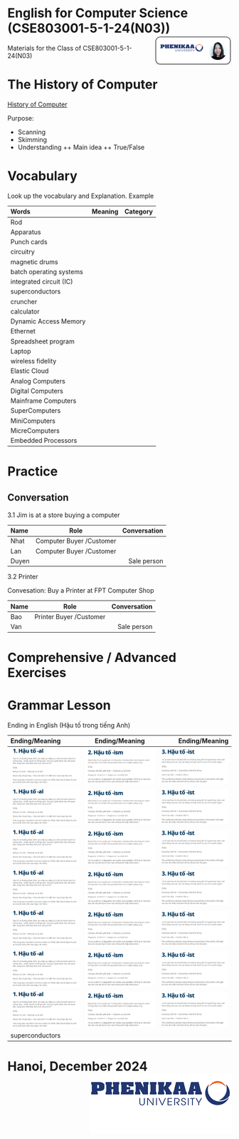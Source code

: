 # English for Computer Science (CSE803001-5-1-24(N03)) <img src='img/nglthu.png' align='right'> 


Materials for the Class of CSE803001-5-1-24(N03)

# The History of Computer

[History of Computer](Computer/HistoryofComputers.pdf)

Purpose:
+ Scanning
+ Skimming
+ Understanding
  ++ Main idea
  ++ True/False
  



# Vocabulary
 
   Look up the vocabulary and Explanation.
   Example

| Words            | Meaning | Category|
| :---------------- | :------: | ----: |
| Rod |     |  |
| Apparatus |     |  |
| Punch cards |     |  |
| circuitry |     |  |
| magnetic drums |    |  |
| batch operating systems |     |  |
| integrated circuit (IC)  |     |  |
| superconductors |    |  |
| cruncher |     |  |
| calculator |     |  |
| Dynamic Access Memory |    |  |
| Ethernet |    |  |
| Spreadsheet program |    |  |
| Laptop  |    |  |
| wireless fidelity  |    |  |
| Elastic Cloud  |    |  |
| Analog Computers  |    |  |
| Digital Computers  |    |  |
| Mainframe Computers  |    |  |
| SuperComputers  |    |  |
| MiniComputers  |    |  |
| MicreComputers  |    |  |
| Embedded Processors  |    |  |

# Practice
## Conversation


3.1 Jim is at a store
buying a computer

| Name            | Role | Conversation|
| :---------------- | :------: | ----: |
| Nhat | Computer Buyer /Customer    |  |
| Lan |  Computer Buyer /Customer   |  |
| Duyen |     | Sale person |



3.2 Printer

 Convesation: Buy a Printer at FPT Computer Shop

| Name            | Role | Conversation|
| :---------------- | :------: | ----: |
| Bao | Printer Buyer /Customer    |  |
| Van |     | Sale person |

# Comprehensive / Advanced Exercises

# Grammar Lesson

Ending in English (Hậu tố trong tiếng Anh)

| Ending/Meaning            | Ending/Meaning | Ending/Meaning|
| :---------------- | :------: | ----: |
| <img src='img/1_al.png'> | <img src='img/2_ism.png'>     |  <img src='img/3Endig_ist.png'> |
| <img src='img/1_al.png'> | <img src='img/2_ism.png'>     |  <img src='img/3Endig_ist.png'> |
| <img src='img/1_al.png'> | <img src='img/2_ism.png'>     |  <img src='img/3Endig_ist.png'> |
| <img src='img/1_al.png'> | <img src='img/2_ism.png'>     |  <img src='img/3Endig_ist.png'> |
| <img src='img/1_al.png'> | <img src='img/2_ism.png'>     |  <img src='img/3Endig_ist.png'> |
| <img src='img/1_al.png'> | <img src='img/2_ism.png'>     |  <img src='img/3Endig_ist.png'> |
| <img src='img/1_al.png'> | <img src='img/2_ism.png'>     |  <img src='img/3Endig_ist.png'> |
| superconductors |    |  |



# Hanoi, December 2024 <img src='img/logo.png' align='right'> 
